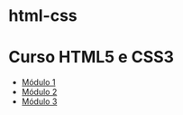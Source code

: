 # html-css
<html lang="pt-BR">
<body>
  <h1>Curso HTML5 e CSS3</h1>
  <ul>
    <li><a href="modulo01/ex001/index.html">Módulo 1</a></li>
    <li><a href="modulo02/index.html">Módulo 2</a></li>
    <li><a href="modulo03/index.html">Módulo 3</a></li>
  </ul>
</body>
</html>
